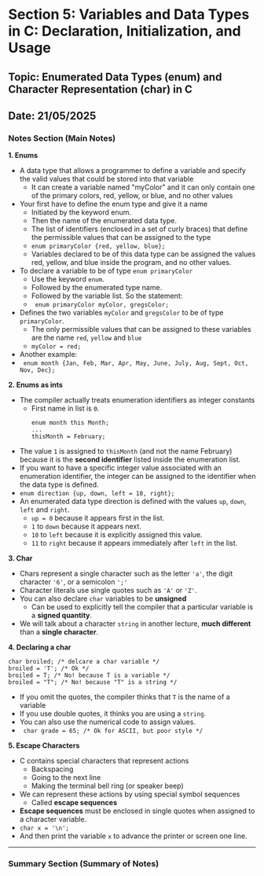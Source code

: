 # Section 5: Variables and Data Types in C: Declaration, Initialization, and Usage

## Topic: Enumerated Data Types (enum) and Character Representation (char) in C

## Date: 21/05/2025

### Notes Section (Main Notes)

**1. Enums**
- A data type that allows a programmer to define a variable and specify the valid values that could be stored into that variable
    - It can create a variable named "myColor" and it can only contain one of the primary colors, red, yellow, or blue, and no other values
- Your first have to define the enum type and give it a name
    - Initiated by the keyword enum.
    - Then the name of the enumerated data type.
    - The list of identifiers (enclosed in a set of curly braces) that define the permissible values that can be assigned to the type
    - ``` enum primaryColor {red, yellow, blue}; ```
    - Variables declared to be of this data type can be assigned the values red, yellow, and blue inside the program, and no other values.
- To declare a variable to be of type ```enum primaryColor```
    - Use the keyword ```enum```.
    - Followed by the enumerated type name.
    - Followed by the variable list. So the statement:
    - ``` enum primaryColor myColor, gregsColor;```
- Defines the two variables ```myColor``` and ```gregsColor``` to be of type ```primaryColor```.
    - The only permissible values that can be assigned to these variables are the name ```red```, ```yellow``` and ```blue```
    - ```myColor = red;```
- Another example:
- ``` enum month {Jan, Feb, Mar, Apr, May, June, July, Aug, Sept, Oct, Nov, Dec};```

**2. Enums as ints**
- The compiler actually treats enumeration identifiers as integer constants
    - First name in list is ```0```.
        ``` 
        enum month this Month;
        ...
        thisMonth = February;
        ```
- The value ```1``` is assigned to ```thisMonth``` (and not the name February) because it is the **second identifier** listed inside the enumeration list.
- If you want to have a specific integer value associated with an enumeration identifier, the integer can be assigned to the identifier when the data type is defined.
- ```enum direction {up, down, left = 10, right};```
- An enumerated data type direction is defined with the values ```up```, ```down```, ```left``` and ```right```.
    - ```up = 0``` because it appears first in the list.
    - ```1``` to ```down``` because it appears next.
    - ```10``` to ```left``` because it is explicitly assigned this value.
    - ```11``` to ```right``` because it appears immediately after ```left``` in the list.

**3. Char**
- Chars represent a single character such as the letter ```'a'```, the digit character ```'6'```, or a semicolon ```';'```
- Character literals use single quotes such as ```'A'``` or ```'Z'```.
- You can also declare ```char``` variables to be **unsigned**
    - Can be used to explicitly tell the compiler that a particular variable is a **signed quantity**.
- We will talk about a character ```string``` in another lecture, **much different** than a **single character**.

**4. Declaring a char**

```
char broiled; /* delcare a char variable */
broiled = 'T'; /* Ok */
broiled = T; /* No! because T is a variable */
broiled = "T"; /* No! because "T" is a string */
```
- If you omit the quotes, the compiler thinks that ```T``` is the name of a variable
- If you use double quotes, it thinks you are using a ```string```.
- You can also use the numerical code to assign values.
- ``` char grade = 65; /* Ok for ASCII, but poor style */```

**5. Escape Characters**
- C contains special characters that represent actions
    - Backspacing
    - Going to the next line
    - Making the terminal bell ring (or speaker beep)
- We can represent these actions by using special symbol sequences
    - Called **escape sequences**
- **Escape sequences** must be enclosed in single quotes when assigned to a character variable.
- ```char x = '\n';```
- And then print the variable ```x``` to advance the printer or screen one line.

---

### Summary Section (Summary of Notes)

